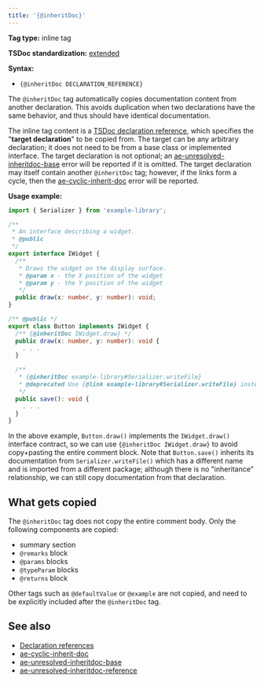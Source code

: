 ```yaml
---
title: '{@inheritDoc}'
---
```


**Tag type:** inline tag

**TSDoc standardization:** [extended](https://github.com/microsoft/tsdoc/blob/master/tsdoc/src/details/Standardization.ts)

**Syntax:**

- `{@inheritDoc DECLARATION_REFERENCE}`

The `@inheritDoc` tag automatically copies documentation content from another declaration. This avoids duplication
when two declarations have the same behavior, and thus should have identical documentation.

The inline tag content is a [TSDoc declaration reference](../tsdoc/declaration_references.md),
which specifies the "**target declaration**" to be copied from. The target can be any arbitrary declaration;
it does not need to be from a base class or implemented interface. The target declaration is not optional;
an [ae-unresolved-inheritdoc-base](../messages/ae-unresolved-inheritdoc-base.md) error
will be reported if it is omitted. The target declaration may itself contain another
`@inheritDoc` tag; however, if the links form a cycle, then the
[ae-cyclic-inherit-doc](../messages/ae-cyclic-inherit-doc.md) error will be reported.

**Usage example:**

```ts
import { Serializer } from 'example-library';

/**
 * An interface describing a widget.
 * @public
 */
export interface IWidget {
  /**
   * Draws the widget on the display surface.
   * @param x - the X position of the widget
   * @param y - the Y position of the widget
   */
  public draw(x: number, y: number): void;
}

/** @public */
export class Button implements IWidget {
  /** {@inheritDoc IWidget.draw} */
  public draw(x: number, y: number): void {
    . . .
  }

  /**
   * {@inheritDoc example-library#Serializer.writeFile}
   * @deprecated Use {@link example-library#Serializer.writeFile} instead.
   */
  public save(): void {
    . . .
  }
}
```

In the above example, `Button.draw()` implements the `IWidget.draw()` interface contract, so we can use
`{@inheritDoc IWidget.draw}` to avoid copy+pasting the entire comment block. Note that `Button.save()`
inherits its documentation from `Serializer.writeFile()` which has a different name and is imported from a different
package; although there is no "inheritance" relationship, we can still copy documentation from that declaration.

## What gets copied

The `@inheritDoc` tag does not copy the entire comment body. Only the following components are copied:

- summary section
- `@remarks` block
- `@params` blocks
- `@typeParam` blocks
- `@returns` block

Other tags such as `@defaultValue` or `@example` are not copied, and need to be explicitly included after
the `@inheritDoc` tag.

## See also

- [Declaration references](../tsdoc/declaration_references.md)
- [ae-cyclic-inherit-doc](../messages/ae-cyclic-inherit-doc.md)
- [ae-unresolved-inheritdoc-base](../messages/ae-unresolved-inheritdoc-base.md)
- [ae-unresolved-inheritdoc-reference](../messages/ae-unresolved-inheritdoc-reference.md)
